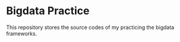 # Bigdata Practice
This repository stores the source codes of my practicing the bigdata frameworks.
